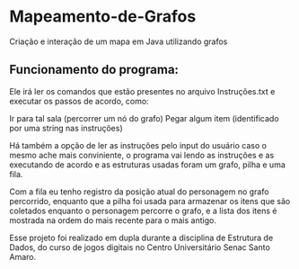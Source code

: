 # Mapeamento-de-Grafos
Criação e interação de um mapa em Java utilizando grafos

## Funcionamento do programa:

Ele irá ler os comandos que estão presentes no arquivo Instruções.txt e executar os passos de acordo, como:

Ir para tal sala (percorrer um nó do grafo)
Pegar algum item (identificado por uma string nas instruções)

Há também a opção de ler as instruções pelo input do usuário caso o mesmo ache mais conviniente, o programa vai lendo as instruções e as executando de acordo e as estruturas usadas foram um grafo, pilha e uma fila.

Com a fila eu tenho registro da posição atual do personagem no grafo percorrido, enquanto que a pilha foi usada para armazenar os itens que são coletados enquanto o personagem percorre o grafo, e a lista dos itens é mostrada na ordem do mais recente para o mais antigo.

Esse projeto foi realizado em dupla durante a disciplina de Estrutura de Dados, do curso de jogos digitais no Centro Universitário Senac Santo Amaro.

